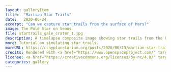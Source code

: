 ```yaml
---
layout: galleryItem
title:  "Martian Star Trails"
date:   2020-06-24
excerpt: "Can we capture star trails from the surface of Mars?"
image: The Pole Star on Venus
file: startrails_gale_crater_1.jpg
description: A timelapse composite image showing star trails from the bottom of a trench on Gale Crater. Mars has a daily rotation rate similar to Earth. Other than the completely alien landscape and different rotational axis, and atmosphere, the result of a star trail image on Mars will be roughly similar to one taken on Earth's surface.
more: Tutorial on simulating star trails.
moreURL: https://ccnyplanetarium.org/posts/2020/06/23/martian-star-trails.html
credits: Rendered with <a href="https://www.openspaceproject.com/" target="_blank">OpenSpace</a>, by James Hedberg. HiRISE data by NASA/JPL/University of Arizona.
license: <a href="https://creativecommons.org/licenses/by-nc/4.0/" target="_blank">CC BY-NC 4.0</a>
categories: gallery
---
```

